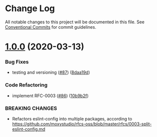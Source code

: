 # Change Log

All notable changes to this project will be documented in this file.
See [Conventional Commits](https://conventionalcommits.org) for commit guidelines.

# [1.0.0](https://github.com/moxystudio/eslint-config/compare/v10.1.1...v1.0.0) (2020-03-13)


### Bug Fixes

* testing and versioning ([#87](https://github.com/moxystudio/eslint-config/issues/87)) ([8daa19d](https://github.com/moxystudio/eslint-config/commit/8daa19d491d8bade13da3c2f68edfdf311ea13aa))


### Code Refactoring

* implement RFC-0003 ([#86](https://github.com/moxystudio/eslint-config/issues/86)) ([10b9b2f](https://github.com/moxystudio/eslint-config/commit/10b9b2f771592248fb14fa7dbceb16b590046416))


### BREAKING CHANGES

* Refactors eslint-config into multiple packages,
according to https://github.com/moxystudio/rfcs-oss/blob/master/rfcs/0003-split-eslint-config.md
